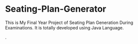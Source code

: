 # Seating-Plan-Generator

This is My Final Year Project of Seating Plan Generation During Examinations. It is totally developed using Java Language.























































































.






































